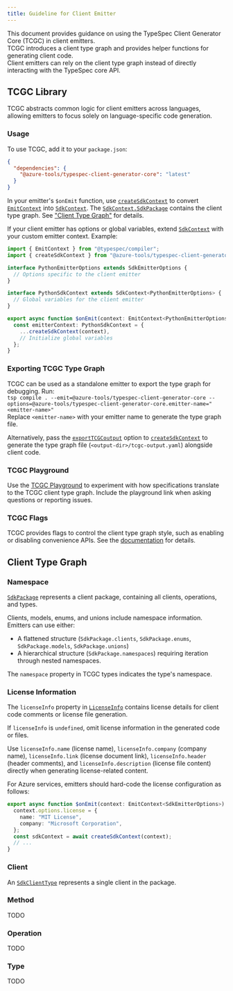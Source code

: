 ```yaml
---
title: Guideline for Client Emitter
---
```


This document provides guidance on using the TypeSpec Client Generator Core (TCGC) in client emitters.  
TCGC introduces a client type graph and provides helper functions for generating client code.  
Client emitters can rely on the client type graph instead of directly interacting with the TypeSpec core API.

## TCGC Library

TCGC abstracts common logic for client emitters across languages, allowing emitters to focus solely on language-specific code generation.

### Usage

To use TCGC, add it to your `package.json`:

```json
{
  "dependencies": {
    "@azure-tools/typespec-client-generator-core": "latest"
  }
}
```

In your emitter's `$onEmit` function, use [`createSdkContext`](../reference/js-api/functions/createsdkcontext/) to convert [`EmitContext`](https://typespec.io/docs/standard-library/reference/js-api/interfaces/emitcontext/) into [`SdkContext`](../reference/js-api/interfaces/sdkcontext/). The [`SdkContext.SdkPackage`](../reference/js-api/interfaces/sdkpackage/) contains the client type graph. See ["Client Type Graph"](#client-type-graph) for details.

If your client emitter has options or global variables, extend [`SdkContext`](../reference/js-api/interfaces/sdkcontext/) with your custom emitter context. Example:

```ts
import { EmitContext } from "@typespec/compiler";
import { createSdkContext } from "@azure-tools/typespec-client-generator-core";

interface PythonEmitterOptions extends SdkEmitterOptions {
  // Options specific to the client emitter
}

interface PythonSdkContext extends SdkContext<PythonEmitterOptions> {
  // Global variables for the client emitter
}

export async function $onEmit(context: EmitContext<PythonEmitterOptions>) {
  const emitterContext: PythonSdkContext = {
    ...createSdkContext(context),
    // Initialize global variables
  };
}
```

### Exporting TCGC Type Graph

TCGC can be used as a standalone emitter to export the type graph for debugging. Run:  
`tsp compile . --emit=@azure-tools/typespec-client-generator-core --options=@azure-tools/typespec-client-generator-core.emitter-name="<emitter-name>"`  
Replace `<emitter-name>` with your emitter name to generate the type graph file.

Alternatively, pass the [`exportTCGCoutput`](../reference/js-api/interfaces/createsdkcontextoptions/) option to [`createSdkContext`](../reference/js-api/functions/createsdkcontext/) to generate the type graph file (`<output-dir>/tcgc-output.yaml`) alongside client code.

### TCGC Playground

Use the [TCGC Playground](https://azure.github.io/typespec-azure/playground/?e=%40azure-tools%2Ftypespec-client-generator-core) to experiment with how specifications translate to the TCGC client type graph. Include the playground link when asking questions or reporting issues.

### TCGC Flags

TCGC provides flags to control the client type graph style, such as enabling or disabling convenience APIs. See the [documentation](../reference/emitter/#emitter-options) for details.

## Client Type Graph

### Namespace

[`SdkPackage`](../reference/js-api/interfaces/sdkpackage/) represents a client package, containing all clients, operations, and types.

Clients, models, enums, and unions include namespace information. Emitters can use either:

- A flattened structure (`SdkPackage.clients`, `SdkPackage.enums`, `SdkPackage.models`, `SdkPackage.unions`)
- A hierarchical structure (`SdkPackage.namespaces`) requiring iteration through nested namespaces.

The `namespace` property in TCGC types indicates the type's namespace.

### License Information

The `licenseInfo` property in [`LicenseInfo`](../reference/js-api/interfaces/licenseinfo/) contains license details for client code comments or license file generation.

If `licenseInfo` is `undefined`, omit license information in the generated code or files.

Use `licenseInfo.name` (license name), `licenseInfo.company` (company name), `licenseInfo.link` (license document link), `licenseInfo.header` (header comments), and `licenseInfo.description` (license file content) directly when generating license-related content.

For Azure services, emitters should hard-code the license configuration as follows:

```typescript
export async function $onEmit(context: EmitContext<SdkEmitterOptions>) {
  context.options.license = {
    name: "MIT License",
    company: "Microsoft Corporation",
  };
  const sdkContext = await createSdkContext(context);
  // ...
}
```

### Client

An [`SdkClientType`](../reference/js-api/interfaces/sdkclienttype/) represents a single client in the package.

### Method

TODO

### Operation

TODO

### Type

TODO
